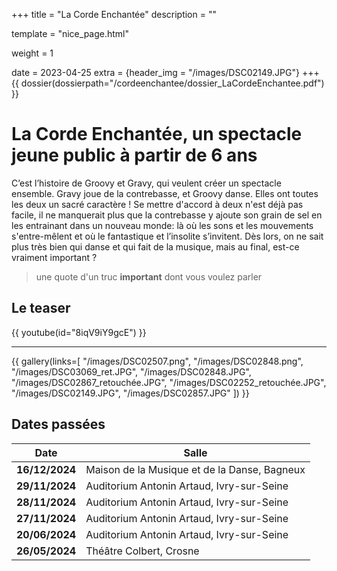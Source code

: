 +++
title = "La Corde Enchantée"
description = ""

template = "nice_page.html"

weight = 1

date = 2023-04-25
extra = {header_img = "/images/DSC02149.JPG"}
+++
{{ dossier(dossierpath="/cordeenchantee/dossier_LaCordeEnchantee.pdf") }}




# La Corde Enchantée, un spectacle jeune public à partir de 6 ans
 
C’est l’histoire de Groovy et Gravy, qui veulent créer un spectacle ensemble. 
Gravy joue de la contrebasse, et Groovy danse. Elles ont toutes les deux un sacré caractère ! Se mettre d'accord à deux n'est déjà pas facile, il ne manquerait plus que la contrebasse y ajoute son grain de sel en les entrainant dans un nouveau monde: là où les sons et les mouvements s'entre-mêlent et où le fantastique et l’insolite s’invitent. Dès lors, on ne sait plus très bien qui danse et qui fait de la musique, mais au final, est-ce vraiment important ?

> une quote d'un truc **important** dont vous voulez parler




## Le teaser

{{ youtube(id="8iqV9iY9gcE") }}


***




{{ gallery(links=[
  "/images/DSC02507.png",
  "/images/DSC02848.png",
  "/images/DSC03069_ret.JPG",
  "/images/DSC02848.JPG",
  "/images/DSC02867_retouchée.JPG",
  "/images/DSC02252_retouchée.JPG",
  "/images/DSC02149.JPG",
  "/images/DSC02857.JPG"
]) }}


## Dates passées

|  Date  | Salle | 
|  ----  | ----- | 
| **16/12/2024** | Maison de la Musique et de la Danse, Bagneux | 
| **29/11/2024** | Auditorium Antonin Artaud, Ivry-sur-Seine | 
| **28/11/2024** | Auditorium Antonin Artaud, Ivry-sur-Seine | 
| **27/11/2024** | Auditorium Antonin Artaud, Ivry-sur-Seine | 
| **20/06/2024** | Auditorium Antonin Artaud, Ivry-sur-Seine | 
| **26/05/2024** | Théâtre Colbert, Crosne | 
 
